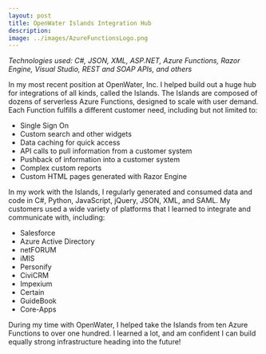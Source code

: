 ```yaml
---
layout: post
title: OpenWater Islands Integration Hub
description:
image: ../images/AzureFunctionsLogo.png
---
```


_Technologies used: C#, JSON, XML, ASP.NET, Azure Functions, Razor Engine, Visual Studio, REST and SOAP APIs, and others_

In my most recent position at OpenWater, Inc. I helped build out a huge hub for integrations of all kinds, called the Islands. The Islands are composed of dozens of serverless Azure Functions, designed to scale with user demand. Each Function fulfills a different customer need, including but not limited to:

* Single Sign On
* Custom search and other widgets
* Data caching for quick access
* API calls to pull information from a customer system
* Pushback of information into a customer system
* Complex custom reports
* Custom HTML pages generated with Razor Engine

In my work with the Islands, I regularly generated and consumed data and code in C#, Python, JavaScript, jQuery, JSON, XML, and SAML. My customers used a wide variety of platforms that I learned to integrate and communicate with, including:

* Salesforce
* Azure Active Directory
* netFORUM
* iMIS
* Personify
* CiviCRM
* Impexium
* Certain
* GuideBook
* Core-Apps

During my time with OpenWater, I helped take the Islands from ten Azure Functions to over one hundred. I learned a lot, and am confident I can build equally strong infrastructure heading into the future!